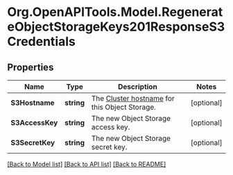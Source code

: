 # Org.OpenAPITools.Model.RegenerateObjectStorageKeys201ResponseS3Credentials

## Properties

Name | Type | Description | Notes
------------ | ------------- | ------------- | -------------
**S3Hostname** | **string** | The [Cluster hostname](#operation/list-object-storage-clusters) for this Object Storage. | [optional] 
**S3AccessKey** | **string** | The new Object Storage access key. | [optional] 
**S3SecretKey** | **string** | The new Object Storage secret key. | [optional] 

[[Back to Model list]](../README.md#documentation-for-models) [[Back to API list]](../README.md#documentation-for-api-endpoints) [[Back to README]](../README.md)

